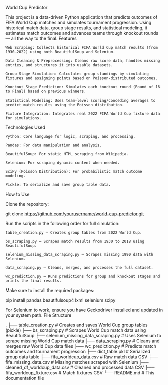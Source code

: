 World Cup Predictor

This project is a data-driven Python application that predicts outcomes of FIFA World Cup matches and simulates tournament progression. Using historical match data, group stage results, and statistical modeling, it estimates match outcomes and advances teams through knockout rounds — all the way to the final.
Features

    Web Scraping: Collects historical FIFA World Cup match results (from 1930–2022) using both BeautifulSoup and Selenium.

    Data Cleaning & Preprocessing: Cleans raw score data, handles missing entries, and structures it into usable datasets.

    Group Stage Simulation: Calculates group standings by simulating fixtures and assigning points based on Poisson-distributed outcomes.

    Knockout Stage Prediction: Simulates each knockout round (Round of 16 to Final) based on previous winners.

    Statistical Modeling: Uses team-level scoring/conceding averages to predict match results using the Poisson distribution.

    Fixture Integration: Integrates real 2022 FIFA World Cup fixture data for simulations.

Technologies Used

    Python: Core language for logic, scraping, and processing.

    Pandas: For data manipulation and analysis.

    BeautifulSoup: For static HTML scraping from Wikipedia.

    Selenium: For scraping dynamic content when needed.

    SciPy (Poisson Distribution): For probabilistic match outcome modeling.

    Pickle: To serialize and save group table data.

How to Use

Clone the repository:

git clone https://github.com/yourusername/world-cup-predictor.git

Run the scripts in the following order for full simulation:

    table_creation.py – Creates group tables from 2022 World Cup.

    bs_scraping.py – Scrapes match results from 1930 to 2018 using BeautifulSoup.

    selenium_missing_data_scraping.py – Scrapes missing 1990 data with Selenium.

    data_scraping.py – Cleans, merges, and processes the full dataset.

    wc_prediction.py – Runs predictions for group and knockout stages and prints the final results.

Make sure to install the required packages:

pip install pandas beautifulsoup4 lxml selenium scipy

For Selenium to work, ensure you have Geckodriver installed and updated in your system path.
File Structure

.
├── table_creation.py                  # Creates and saves World Cup group tables (pickle)
├── bs_scraping.py                     # Scrapes World Cup match data using BeautifulSoup
├── selenium_missing_data_scraping.py # Uses Selenium to scrape missing World Cup match data
├── data_scraping.py                   # Cleans and merges raw World Cup data files
├── wc_prediction.py                   # Predicts match outcomes and tournament progression
├── dict_table.pkl                     # Serialized group data table
├── fifa_worldcup_data.csv             # Raw match data CSV
├── fifa_missing_data.csv              # Missing matches scraped with Selenium
├── cleaned_df_worldcup_data.csv       # Cleaned and processed data CSV
├── fifa_worldcup_fixture.csv          # Match fixtures CSV
└── README.md                          # This documentation file
